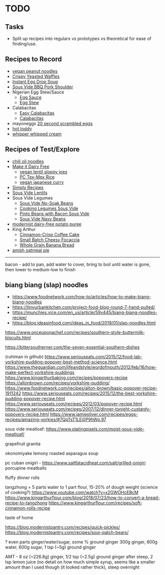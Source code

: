 # TODO

## Tasks

- Split up recipes into regulars vs prototypes vs theoretical for ease of finding/use.

## Recipes to Record

- [vegan peanut noodles](https://makeitdairyfree.com/vegan-thai-peanut-noodles/)
- [Crispy Yeasted Waffles](https://www.chefsteps.com/activities/crispy-yeasted-waffles)
- [Instant Egg Drop Soup](https://www.chefsteps.com/activities/chicken-bouillon-egg-drop-soup)
- [Sous Vide BBQ Pork Shoulder](https://www.seriouseats.com/sous-vide-barbecue-pulled-pork-shoulder-recipe)
- Nigerian Egg Stew/Sauce
  - [Egg Sauce](https://eatwellabi.com/egg-sauce-scrambled-eggs-nigerian-way)
  - [Egg Stew](https://lowcarbafrica.com/egg-stew-nigerian-egg-sauce)
- Calabacitas
  - [Easy Calabacitas](https://www.mexicanplease.com/easy-calabacitas-recipe)
  - [Calabacitas](https://www.isabeleats.com/calabacitas-recipe)
- mayoneggs [20 second scrambled eggs](https://altonbrown.com/recipes/20-second-scrambled-eggs)
- [hot toddy](https://www.onceuponachef.com/recipes/hot-toddy.html)
- [whipper whipped cream](https://stateofdinner.com/whipped-cream-dispenser)


## Recipes of Test/Explore

- [chili oil noodles](https://youtube.com/shorts/kmtVwIJCZZE?si=DAQX8ia7yGs2iF3j)
- [Make it Dairy Free](https://makeitdairyfree.com/category/dinner)
  - [vegan lentil sloppy joes](https://makeitdairyfree.com/vegan-lentil-sloppy-joes)
  - [PC Tex-Mex Rice](https://makeitdairyfree.com/vegan-instant-pot-tex-mex-rice)
  - [vegan japanese curry](https://makeitdairyfree.com/vegan-japanese-curry)
- [Simply Recipes](https://www.simplyrecipes.com)
- [Sous Vide Lentils](https://www.recipes.polyscienceculinary.com/recipe/master-technique-cooking-lentils-sous-vide-3/)
- Sous Vide Legumes
    - [Sous Vide No-Soak Beans](https://recipes.anovaculinary.com/recipe/sous-vide-no-soak-beans)
    - [Cooking Legumes Sous Vide](https://www.recipes.polyscienceculinary.com/recipe/master-technique-cooking-legumes-sous-vide)
    - [Pinto Beans with Bacon Sous Vide](https://www.vacmasterfresh.com/pinto-beans-with-bacon-sous-vide-recipe)
    - [Sous Vide Navy Beans](https://www.chefsteps.com/activities/sous-vide-navy-beans)
- [modernist dairy-free potato puree](https://modernistcuisine.com/recipes/dairy-free-potato-puree/)
- King Arthur
    - [Cinnamon-Crisp Coffee Cake](https://www.kingarthurbaking.com/recipes/cinnamon-crisp-coffee-cake-recipe)
    - [Small Batch Cheesy Focaccia](https://www.kingarthurbaking.com/recipes/small-batch-cheesy-focaccia-recipe)
    - [Whole Grain Banana Bread](https://www.kingarthurbaking.com/recipes/whole-grain-banana-bread-recipe)
- [amish oatmeal pie](https://www.tastesoflizzyt.com/amish-oatmeal-pie-recipe/)

---

bacon - add to pan, add water to cover, bring to boil until water is gone, then lower to medium-low to finish

## biang biang (slap) noodles

- https://www.foodnetwork.com/how-to/articles/how-to-make-biang-biang-noodles
- https://tinyurbankitchen.com/project-food-blog-round-7-hand-pulled/
- https://munchies.vice.com/en_us/article/59v445/biang-biang-noodles-recipe/
- https://blog.ideasinfood.com/ideas_in_food/2019/01/slap-noodles.html

https://www.onceuponachef.com/recipes/southern-style-buttermilk-biscuits.html

https://bittersoutherner.com/the-seven-essential-southern-dishes

(ruhlman in github)
https://www.seriouseats.com/2015/12/food-lab-yorkshire-pudding-popover-best-method-science.html
https://www.theguardian.com/lifeandstyle/wordofmouth/2012/feb/16/how-make-perfect-yorkshire-puddings
https://www.kingarthurbaking.com/recipes/popovers-recipe
https://altonbrown.com/recipes/yorkshire-pudding/
https://www.foodnetwork.com/recipes/alton-brown/basic-popover-recipe-1911242
https://www.seriouseats.com/recipes/2015/12/the-best-yorkshire-pudding-popover-recipe.html
https://www.seriouseats.com/recipes/2012/03/popover-recipe.html
https://www.seriouseats.com/recipes/2007/12/dinner-tonight-custardy-popovers-recipe.html
https://www.jamieoliver.com/recipes/eggs-recipes/amazing-yorkies/#7QpTsT1LEi0P9hWp.97

sous vide meatloaf: https://www.platingpixels.com/moist-sous-vide-meatloaf/

grapefruit granita

okonomiyake
lemony roasted asparagus soup

pc cuban
onigiri - https://www.saltfatacidheat.com/salt/grilled-onigiri
porcupine meatballs

fluffy dinner rolls

tangzhong = 5 parts water to 1 part flour, 15-20% of dough weight (science of cooking?)
https://www.youtube.com/watch?v=x2GWOHcEBcM
https://www.kingarthurflour.com/blog/2018/07/23/how-to-convert-a-bread-recipe-to-tangzhong
https://www.kingarthurflour.com/recipes/soft-cinnamon-rolls-recipe

taste of home

https://blog.modernistpantry.com/recipes/quick-pickles/
https://blog.modernistpantry.com/recipes/sour-patch-bears/

? even parts ginger/water/sugar, some % ground ginger
300g ginger, 600g water, 600g sugar, 1 tsp (~5g) ground ginger

AMT - 8 oz (~226.8g) ginger, 1/2 tsp (~2.5g) ground ginger after steep, 2 tsp lemon juice (no detail on how much simple syrup, seems like a smaller amount than I used though (it looked rather thick), steep overnight
